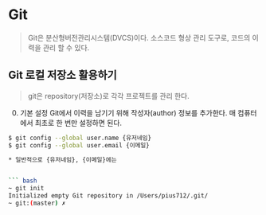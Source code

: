 # Git
> Git은 분산형버전관리시스템(DVCS)이다.
> 소스코드 형상 관리 도구로, 코드의 이력을 관리 할 수 있다. 

## Git 로컬 저장소 활용하기 
> git은 repository(저장소)로 각각 프로젝트를 관리 한다. 

0. 기본 설정 
Git에서 이력을 남기기 위해 작성자(author) 정보를 추가한다. 매 컴퓨터에서 최초로 한 번만 설정하면 된다.
``` bash
$ git config --global user.name {유저네임}
$ git config --global user.email {이메일}

* 일반적으로 {유저네임}, {이메일}에는


``` bash
~ git init
Initialized empty Git repository in /Users/pius712/.git/
~ git:(master) ✗ 
```